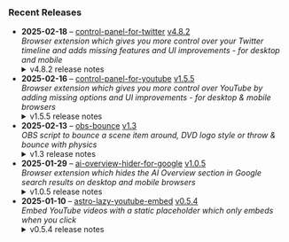 ### Recent Releases

<!-- RECENT_RELEASES -->
<ul>
<li>
  <strong>2025-02-18</strong> – <a href="https://github.com/insin/control-panel-for-twitter">control-panel-for-twitter</a> <a href="https://github.com/insin/control-panel-for-twitter/releases/tag/v4.8.2">v4.8.2</a>
  <div><em>Browser extension which gives you more control over your Twitter timeline and adds missing features and UI improvements - for desktop and mobile</em></div>
  <details><summary>v4.8.2 release notes</summary><p>Visit the <a href="https://soitis.dev/control-panel-for-twitter" rel="nofollow">Control Panel for Twitter website</a> for installation links, more information about the extension, and FAQs. Follow <a href="https://twitter.com/ControlPanelFT" rel="nofollow">@ControlPanelFT</a> on Twitter or <a href="https://bsky.app/profile/soitis.dev" rel="nofollow">@soitis.dev</a> on Bluesky for updates.</p>
<h2>Changes</h2>
<ul>
<li>Added hiding "Discover new Lists" suggestions in the Lists page</li>
<li>Added missing translations for "What's happening?" and "Tweet your reply" where Twitter currently uses the English version</li>
<li>Changed the Hide "Discover more" tweets option to Hide "Discover" suggestions</li>
<li>Fixed most "What's happening?" translations based on Twitter's locale data</li>
<li>Fixed hiding a Premium upsell in the Communities header</li>
<li>Fixed search filters in the sidebar being hidden (again) - added a temporary workaround for Twitter leaving a stray divider at the top of the sidebar</li>
</ul>
<h2>Availability</h2>
<p>New versions have to be reviewed and approved for each browser before they're available to install or upgrade to.</p>
<p>This version is available for the following browsers:</p>
<p><a href="https://apps.apple.com/app/id1668516167?platform=iphone" title="Safari on iOS" rel="nofollow"><img src="https://private-user-images.githubusercontent.com/226692/407979936-2370f4ea-3362-4b75-b52d-0e99dcae13f6.png?jwt=eyJhbGciOiJIUzI1NiIsInR5cCI6IkpXVCJ9.eyJpc3MiOiJnaXRodWIuY29tIiwiYXVkIjoicmF3LmdpdGh1YnVzZXJjb250ZW50LmNvbSIsImtleSI6ImtleTUiLCJleHAiOjE3Mzk5ODUwMjgsIm5iZiI6MTczOTk4NDcyOCwicGF0aCI6Ii8yMjY2OTIvNDA3OTc5OTM2LTIzNzBmNGVhLTMzNjItNGI3NS1iNTJkLTBlOTlkY2FlMTNmNi5wbmc_WC1BbXotQWxnb3JpdGhtPUFXUzQtSE1BQy1TSEEyNTYmWC1BbXotQ3JlZGVudGlhbD1BS0lBVkNPRFlMU0E1M1BRSzRaQSUyRjIwMjUwMjE5JTJGdXMtZWFzdC0xJTJGczMlMkZhd3M0X3JlcXVlc3QmWC1BbXotRGF0ZT0yMDI1MDIxOVQxNzA1MjhaJlgtQW16LUV4cGlyZXM9MzAwJlgtQW16LVNpZ25hdHVyZT1mMTg4YjAyMDBlNmUyNjRmY2Q0NDhiOTdkY2ZjZjljZDE4ODM5ZTg5YWQ4NjNlYzM3Y2Q1YWFmYzFkMWIzYmE0JlgtQW16LVNpZ25lZEhlYWRlcnM9aG9zdCJ9.RkxBlcj8pKqJDS_yfHJZcDZlF2QoChUSvsFq1e_1mlI" alt="Safari on iOS" content-type-secured-asset="image/png" secured-asset-link="" style="max-width: 100%;"></a> <a href="https://apps.apple.com/app/id1668516167?platform=mac" title="Safari on macOS" rel="nofollow"><img src="https://private-user-images.githubusercontent.com/226692/407980194-5521baec-f246-4a91-9615-ef602e3743b5.png?jwt=eyJhbGciOiJIUzI1NiIsInR5cCI6IkpXVCJ9.eyJpc3MiOiJnaXRodWIuY29tIiwiYXVkIjoicmF3LmdpdGh1YnVzZXJjb250ZW50LmNvbSIsImtleSI6ImtleTUiLCJleHAiOjE3Mzk5ODUwMjgsIm5iZiI6MTczOTk4NDcyOCwicGF0aCI6Ii8yMjY2OTIvNDA3OTgwMTk0LTU1MjFiYWVjLWYyNDYtNGE5MS05NjE1LWVmNjAyZTM3NDNiNS5wbmc_WC1BbXotQWxnb3JpdGhtPUFXUzQtSE1BQy1TSEEyNTYmWC1BbXotQ3JlZGVudGlhbD1BS0lBVkNPRFlMU0E1M1BRSzRaQSUyRjIwMjUwMjE5JTJGdXMtZWFzdC0xJTJGczMlMkZhd3M0X3JlcXVlc3QmWC1BbXotRGF0ZT0yMDI1MDIxOVQxNzA1MjhaJlgtQW16LUV4cGlyZXM9MzAwJlgtQW16LVNpZ25hdHVyZT0xMmIyMjU5YTNjNzA0ZmI0OTA4NWM0ZTQ1MjcwYTM3MTIxOWYwNTgyNTBlOTllZTI5NzA3YjQ2ZDk5MGQ2YmY5JlgtQW16LVNpZ25lZEhlYWRlcnM9aG9zdCJ9.pD_MJLL88nkbgtjMv7LcNAn9iu_vW0LK3G3_GjZEK4Y" alt="Safari on macOS)" content-type-secured-asset="image/png" secured-asset-link="" style="max-width: 100%;"></a> <a href="https://microsoftedge.microsoft.com/addons/detail/control-panel-for-twitter/foccddlibbeccjiobcnakipdpkjiijjp" title="Edge and Edge Canary on Android" rel="nofollow"><img src="https://user-images.githubusercontent.com/226692/212897573-34b1af0a-dc5a-4aa2-a1e7-ca85d3823f9f.png" alt="Edge and Edge Canary on Android" style="max-width: 100%;"></a></p>

<h2>Screenshots</h2>
<h3>Hiding "Discover new Lists" on the Lists page</h3>
<table>
<thead>
<tr>
<th align="center">Before</th>
<th align="center">After</th>
</tr>
</thead>
<tbody>
<tr>
<td align="center"><a target="_blank" rel="noopener noreferrer" href="https://private-user-images.githubusercontent.com/226692/414491536-d3b543fd-0048-411f-ac63-e58c7416ef53.png?jwt=eyJhbGciOiJIUzI1NiIsInR5cCI6IkpXVCJ9.eyJpc3MiOiJnaXRodWIuY29tIiwiYXVkIjoicmF3LmdpdGh1YnVzZXJjb250ZW50LmNvbSIsImtleSI6ImtleTUiLCJleHAiOjE3Mzk5ODUwMjgsIm5iZiI6MTczOTk4NDcyOCwicGF0aCI6Ii8yMjY2OTIvNDE0NDkxNTM2LWQzYjU0M2ZkLTAwNDgtNDExZi1hYzYzLWU1OGM3NDE2ZWY1My5wbmc_WC1BbXotQWxnb3JpdGhtPUFXUzQtSE1BQy1TSEEyNTYmWC1BbXotQ3JlZGVudGlhbD1BS0lBVkNPRFlMU0E1M1BRSzRaQSUyRjIwMjUwMjE5JTJGdXMtZWFzdC0xJTJGczMlMkZhd3M0X3JlcXVlc3QmWC1BbXotRGF0ZT0yMDI1MDIxOVQxNzA1MjhaJlgtQW16LUV4cGlyZXM9MzAwJlgtQW16LVNpZ25hdHVyZT04NjI2ODZiNzdmNjExMmY5N2UzNDU0MjhjMmExNDdjZDZiZmUwYzk4M2MzYWY4YjE0MDlmODg4ODJlNzVmNjg4JlgtQW16LVNpZ25lZEhlYWRlcnM9aG9zdCJ9.RWTo6PXnrKVs7SceoNktT5_gGdTfANEEG4XDWTqJVJw"><img src="https://private-user-images.githubusercontent.com/226692/414491536-d3b543fd-0048-411f-ac63-e58c7416ef53.png?jwt=eyJhbGciOiJIUzI1NiIsInR5cCI6IkpXVCJ9.eyJpc3MiOiJnaXRodWIuY29tIiwiYXVkIjoicmF3LmdpdGh1YnVzZXJjb250ZW50LmNvbSIsImtleSI6ImtleTUiLCJleHAiOjE3Mzk5ODUwMjgsIm5iZiI6MTczOTk4NDcyOCwicGF0aCI6Ii8yMjY2OTIvNDE0NDkxNTM2LWQzYjU0M2ZkLTAwNDgtNDExZi1hYzYzLWU1OGM3NDE2ZWY1My5wbmc_WC1BbXotQWxnb3JpdGhtPUFXUzQtSE1BQy1TSEEyNTYmWC1BbXotQ3JlZGVudGlhbD1BS0lBVkNPRFlMU0E1M1BRSzRaQSUyRjIwMjUwMjE5JTJGdXMtZWFzdC0xJTJGczMlMkZhd3M0X3JlcXVlc3QmWC1BbXotRGF0ZT0yMDI1MDIxOVQxNzA1MjhaJlgtQW16LUV4cGlyZXM9MzAwJlgtQW16LVNpZ25hdHVyZT04NjI2ODZiNzdmNjExMmY5N2UzNDU0MjhjMmExNDdjZDZiZmUwYzk4M2MzYWY4YjE0MDlmODg4ODJlNzVmNjg4JlgtQW16LVNpZ25lZEhlYWRlcnM9aG9zdCJ9.RWTo6PXnrKVs7SceoNktT5_gGdTfANEEG4XDWTqJVJw" alt="" content-type-secured-asset="image/png" style="max-width: 100%;"></a></td>
<td align="center"><a target="_blank" rel="noopener noreferrer" href="https://private-user-images.githubusercontent.com/226692/414491580-03beac2f-5fda-4d64-9c5b-debe44008a80.png?jwt=eyJhbGciOiJIUzI1NiIsInR5cCI6IkpXVCJ9.eyJpc3MiOiJnaXRodWIuY29tIiwiYXVkIjoicmF3LmdpdGh1YnVzZXJjb250ZW50LmNvbSIsImtleSI6ImtleTUiLCJleHAiOjE3Mzk5ODUwMjgsIm5iZiI6MTczOTk4NDcyOCwicGF0aCI6Ii8yMjY2OTIvNDE0NDkxNTgwLTAzYmVhYzJmLTVmZGEtNGQ2NC05YzViLWRlYmU0NDAwOGE4MC5wbmc_WC1BbXotQWxnb3JpdGhtPUFXUzQtSE1BQy1TSEEyNTYmWC1BbXotQ3JlZGVudGlhbD1BS0lBVkNPRFlMU0E1M1BRSzRaQSUyRjIwMjUwMjE5JTJGdXMtZWFzdC0xJTJGczMlMkZhd3M0X3JlcXVlc3QmWC1BbXotRGF0ZT0yMDI1MDIxOVQxNzA1MjhaJlgtQW16LUV4cGlyZXM9MzAwJlgtQW16LVNpZ25hdHVyZT00M2E5YzlhN2VlMzc4M2M5NjQ4MWY1NWU4YThhYTk1OGI5NmUxZTAxYmJhY2RlMDcwMTdmMGJiOTc0NTdmMjg5JlgtQW16LVNpZ25lZEhlYWRlcnM9aG9zdCJ9.ilWSEKhJXl2rdpg-B32EXMtinXB6m7k1lKfmHoY-bQU"><img src="https://private-user-images.githubusercontent.com/226692/414491580-03beac2f-5fda-4d64-9c5b-debe44008a80.png?jwt=eyJhbGciOiJIUzI1NiIsInR5cCI6IkpXVCJ9.eyJpc3MiOiJnaXRodWIuY29tIiwiYXVkIjoicmF3LmdpdGh1YnVzZXJjb250ZW50LmNvbSIsImtleSI6ImtleTUiLCJleHAiOjE3Mzk5ODUwMjgsIm5iZiI6MTczOTk4NDcyOCwicGF0aCI6Ii8yMjY2OTIvNDE0NDkxNTgwLTAzYmVhYzJmLTVmZGEtNGQ2NC05YzViLWRlYmU0NDAwOGE4MC5wbmc_WC1BbXotQWxnb3JpdGhtPUFXUzQtSE1BQy1TSEEyNTYmWC1BbXotQ3JlZGVudGlhbD1BS0lBVkNPRFlMU0E1M1BRSzRaQSUyRjIwMjUwMjE5JTJGdXMtZWFzdC0xJTJGczMlMkZhd3M0X3JlcXVlc3QmWC1BbXotRGF0ZT0yMDI1MDIxOVQxNzA1MjhaJlgtQW16LUV4cGlyZXM9MzAwJlgtQW16LVNpZ25hdHVyZT00M2E5YzlhN2VlMzc4M2M5NjQ4MWY1NWU4YThhYTk1OGI5NmUxZTAxYmJhY2RlMDcwMTdmMGJiOTc0NTdmMjg5JlgtQW16LVNpZ25lZEhlYWRlcnM9aG9zdCJ9.ilWSEKhJXl2rdpg-B32EXMtinXB6m7k1lKfmHoY-bQU" alt="" content-type-secured-asset="image/png" style="max-width: 100%;"></a></td>
</tr>
</tbody>
</table>
<h2>Donate</h2>
<p>Support Control Panel for Twitter development with a tip:</p>
<p><a href="https://ko-fi.com/jbscript" rel="nofollow"><img src="https://private-user-images.githubusercontent.com/226692/330361609-c318a7d3-695e-448d-af15-ef0b934ae168.png?jwt=eyJhbGciOiJIUzI1NiIsInR5cCI6IkpXVCJ9.eyJpc3MiOiJnaXRodWIuY29tIiwiYXVkIjoicmF3LmdpdGh1YnVzZXJjb250ZW50LmNvbSIsImtleSI6ImtleTUiLCJleHAiOjE3Mzk5ODUwMjgsIm5iZiI6MTczOTk4NDcyOCwicGF0aCI6Ii8yMjY2OTIvMzMwMzYxNjA5LWMzMThhN2QzLTY5NWUtNDQ4ZC1hZjE1LWVmMGI5MzRhZTE2OC5wbmc_WC1BbXotQWxnb3JpdGhtPUFXUzQtSE1BQy1TSEEyNTYmWC1BbXotQ3JlZGVudGlhbD1BS0lBVkNPRFlMU0E1M1BRSzRaQSUyRjIwMjUwMjE5JTJGdXMtZWFzdC0xJTJGczMlMkZhd3M0X3JlcXVlc3QmWC1BbXotRGF0ZT0yMDI1MDIxOVQxNzA1MjhaJlgtQW16LUV4cGlyZXM9MzAwJlgtQW16LVNpZ25hdHVyZT04NmMwMjI2ZDY4NGZmNDBhODU3NDFlZDZjMWJlNjMyYmNmZTdlNjM3NTFmMDJmNzY1MTA3NWZlZDI1OTNlZDkxJlgtQW16LVNpZ25lZEhlYWRlcnM9aG9zdCJ9.ukLC15zlZ-m512_bYY_xIVDu8sPUrsQUvjprnE4PwiE" alt="Support me on Ko-fi" content-type-secured-asset="image/png" secured-asset-link="" style="max-width: 100%;"></a></p></details>
</li>
<li>
  <strong>2025-02-16</strong> – <a href="https://github.com/insin/control-panel-for-youtube">control-panel-for-youtube</a> <a href="https://github.com/insin/control-panel-for-youtube/releases/tag/v1.5.5">v1.5.5</a>
  <div><em>Browser extension which gives you more control over YouTube by adding missing options and UI improvements - for desktop &amp; mobile browsers</em></div>
  <details><summary>v1.5.5 release notes</summary><p>Visit the <a href="https://soitis.dev/control-panel-for-youtube" rel="nofollow">Control Panel for YouTube website</a> for installation links, more information about the extension, and FAQs. Follow <a href="https://bsky.app/profile/soitis.dev" rel="nofollow">@soitis.dev</a> on Bluesky for updates.</p>
<h2>Changes</h2>
<ul>
<li>Remove pink gradient from the progress bar in embedded videos</li>
</ul>
<h2>Availability</h2>
<p>New versions have to be reviewed and approved for each browser before they're available to install or upgrade to.</p>
<p>This version is available for the following browsers:</p>
<p><a href="https://addons.mozilla.org/firefox/addon/control-panel-for-youtube/" title="Firefox and Firefox for Android" rel="nofollow"><img src="https://private-user-images.githubusercontent.com/226692/307636781-566d72e8-bd40-43a4-9118-1768946f5b20.png?jwt=eyJhbGciOiJIUzI1NiIsInR5cCI6IkpXVCJ9.eyJpc3MiOiJnaXRodWIuY29tIiwiYXVkIjoicmF3LmdpdGh1YnVzZXJjb250ZW50LmNvbSIsImtleSI6ImtleTUiLCJleHAiOjE3Mzk5ODUwMjgsIm5iZiI6MTczOTk4NDcyOCwicGF0aCI6Ii8yMjY2OTIvMzA3NjM2NzgxLTU2NmQ3MmU4LWJkNDAtNDNhNC05MTE4LTE3Njg5NDZmNWIyMC5wbmc_WC1BbXotQWxnb3JpdGhtPUFXUzQtSE1BQy1TSEEyNTYmWC1BbXotQ3JlZGVudGlhbD1BS0lBVkNPRFlMU0E1M1BRSzRaQSUyRjIwMjUwMjE5JTJGdXMtZWFzdC0xJTJGczMlMkZhd3M0X3JlcXVlc3QmWC1BbXotRGF0ZT0yMDI1MDIxOVQxNzA1MjhaJlgtQW16LUV4cGlyZXM9MzAwJlgtQW16LVNpZ25hdHVyZT02OWExNTRlODAwZjk4YTY1YTlhNWFlZTRiNzhiN2QxZmY4NmU1ZWNmOTFmZDVlMjQ1MjA0YWEyODJkN2E3ZWM5JlgtQW16LVNpZ25lZEhlYWRlcnM9aG9zdCJ9.oetz5xe14x2NCEnSZJz4IKSfTiex64LaOwyKlE4ePMs" alt="Firefox and Firefox for Android" content-type-secured-asset="image/png" secured-asset-link="" style="max-width: 100%;"></a> <a href="https://chromewebstore.google.com/detail/control-panel-for-youtube/lodcanccmfbpjjpnngindkkmiehimile" title="Chrome and Chromium-based browsers" rel="nofollow"><img src="https://private-user-images.githubusercontent.com/226692/307584913-08b44d7b-61d5-49f2-9a76-607eb36fe407.png?jwt=eyJhbGciOiJIUzI1NiIsInR5cCI6IkpXVCJ9.eyJpc3MiOiJnaXRodWIuY29tIiwiYXVkIjoicmF3LmdpdGh1YnVzZXJjb250ZW50LmNvbSIsImtleSI6ImtleTUiLCJleHAiOjE3Mzk5ODUwMjgsIm5iZiI6MTczOTk4NDcyOCwicGF0aCI6Ii8yMjY2OTIvMzA3NTg0OTEzLTA4YjQ0ZDdiLTYxZDUtNDlmMi05YTc2LTYwN2ViMzZmZTQwNy5wbmc_WC1BbXotQWxnb3JpdGhtPUFXUzQtSE1BQy1TSEEyNTYmWC1BbXotQ3JlZGVudGlhbD1BS0lBVkNPRFlMU0E1M1BRSzRaQSUyRjIwMjUwMjE5JTJGdXMtZWFzdC0xJTJGczMlMkZhd3M0X3JlcXVlc3QmWC1BbXotRGF0ZT0yMDI1MDIxOVQxNzA1MjhaJlgtQW16LUV4cGlyZXM9MzAwJlgtQW16LVNpZ25hdHVyZT03MmEwZGRjYjk2ZDdhMzEyNDcyYjZmOTkwMjkyMGMwNWRhYmRkZTYzNzQwZGQxZDRiMWE1NWMwZDk0ODIyMDY5JlgtQW16LVNpZ25lZEhlYWRlcnM9aG9zdCJ9.mF_JV9JcfdB8v09gkc_DfPakLOzp46D9phKvgBcq8lQ" alt="Chrome and Chromium-based browsers" content-type-secured-asset="image/png" secured-asset-link="" style="max-width: 100%;"></a> <a href="https://apps.apple.com/app/id6478456678?platform=mac" title="Safari on macOS" rel="nofollow"><img src="https://private-user-images.githubusercontent.com/226692/407980194-5521baec-f246-4a91-9615-ef602e3743b5.png?jwt=eyJhbGciOiJIUzI1NiIsInR5cCI6IkpXVCJ9.eyJpc3MiOiJnaXRodWIuY29tIiwiYXVkIjoicmF3LmdpdGh1YnVzZXJjb250ZW50LmNvbSIsImtleSI6ImtleTUiLCJleHAiOjE3Mzk5ODUwMjgsIm5iZiI6MTczOTk4NDcyOCwicGF0aCI6Ii8yMjY2OTIvNDA3OTgwMTk0LTU1MjFiYWVjLWYyNDYtNGE5MS05NjE1LWVmNjAyZTM3NDNiNS5wbmc_WC1BbXotQWxnb3JpdGhtPUFXUzQtSE1BQy1TSEEyNTYmWC1BbXotQ3JlZGVudGlhbD1BS0lBVkNPRFlMU0E1M1BRSzRaQSUyRjIwMjUwMjE5JTJGdXMtZWFzdC0xJTJGczMlMkZhd3M0X3JlcXVlc3QmWC1BbXotRGF0ZT0yMDI1MDIxOVQxNzA1MjhaJlgtQW16LUV4cGlyZXM9MzAwJlgtQW16LVNpZ25hdHVyZT0xMmIyMjU5YTNjNzA0ZmI0OTA4NWM0ZTQ1MjcwYTM3MTIxOWYwNTgyNTBlOTllZTI5NzA3YjQ2ZDk5MGQ2YmY5JlgtQW16LVNpZ25lZEhlYWRlcnM9aG9zdCJ9.pD_MJLL88nkbgtjMv7LcNAn9iu_vW0LK3G3_GjZEK4Y" alt="Safari on macOS)" content-type-secured-asset="image/png" secured-asset-link="" style="max-width: 100%;"></a> <a href="https://apps.apple.com/app/id6478456678?platform=iphone" title="Safari on iOS" rel="nofollow"><img src="https://private-user-images.githubusercontent.com/226692/407979936-2370f4ea-3362-4b75-b52d-0e99dcae13f6.png?jwt=eyJhbGciOiJIUzI1NiIsInR5cCI6IkpXVCJ9.eyJpc3MiOiJnaXRodWIuY29tIiwiYXVkIjoicmF3LmdpdGh1YnVzZXJjb250ZW50LmNvbSIsImtleSI6ImtleTUiLCJleHAiOjE3Mzk5ODUwMjgsIm5iZiI6MTczOTk4NDcyOCwicGF0aCI6Ii8yMjY2OTIvNDA3OTc5OTM2LTIzNzBmNGVhLTMzNjItNGI3NS1iNTJkLTBlOTlkY2FlMTNmNi5wbmc_WC1BbXotQWxnb3JpdGhtPUFXUzQtSE1BQy1TSEEyNTYmWC1BbXotQ3JlZGVudGlhbD1BS0lBVkNPRFlMU0E1M1BRSzRaQSUyRjIwMjUwMjE5JTJGdXMtZWFzdC0xJTJGczMlMkZhd3M0X3JlcXVlc3QmWC1BbXotRGF0ZT0yMDI1MDIxOVQxNzA1MjhaJlgtQW16LUV4cGlyZXM9MzAwJlgtQW16LVNpZ25hdHVyZT1mMTg4YjAyMDBlNmUyNjRmY2Q0NDhiOTdkY2ZjZjljZDE4ODM5ZTg5YWQ4NjNlYzM3Y2Q1YWFmYzFkMWIzYmE0JlgtQW16LVNpZ25lZEhlYWRlcnM9aG9zdCJ9.RkxBlcj8pKqJDS_yfHJZcDZlF2QoChUSvsFq1e_1mlI" alt="Safari on iOS" content-type-secured-asset="image/png" secured-asset-link="" style="max-width: 100%;"></a></p>

<h2>Donate</h2>
<p>Support Control Panel for YouTube development with a tip:</p>
<p><a href="https://ko-fi.com/jbscript" rel="nofollow"><img src="https://private-user-images.githubusercontent.com/226692/330361609-c318a7d3-695e-448d-af15-ef0b934ae168.png?jwt=eyJhbGciOiJIUzI1NiIsInR5cCI6IkpXVCJ9.eyJpc3MiOiJnaXRodWIuY29tIiwiYXVkIjoicmF3LmdpdGh1YnVzZXJjb250ZW50LmNvbSIsImtleSI6ImtleTUiLCJleHAiOjE3Mzk5ODUwMjgsIm5iZiI6MTczOTk4NDcyOCwicGF0aCI6Ii8yMjY2OTIvMzMwMzYxNjA5LWMzMThhN2QzLTY5NWUtNDQ4ZC1hZjE1LWVmMGI5MzRhZTE2OC5wbmc_WC1BbXotQWxnb3JpdGhtPUFXUzQtSE1BQy1TSEEyNTYmWC1BbXotQ3JlZGVudGlhbD1BS0lBVkNPRFlMU0E1M1BRSzRaQSUyRjIwMjUwMjE5JTJGdXMtZWFzdC0xJTJGczMlMkZhd3M0X3JlcXVlc3QmWC1BbXotRGF0ZT0yMDI1MDIxOVQxNzA1MjhaJlgtQW16LUV4cGlyZXM9MzAwJlgtQW16LVNpZ25hdHVyZT04NmMwMjI2ZDY4NGZmNDBhODU3NDFlZDZjMWJlNjMyYmNmZTdlNjM3NTFmMDJmNzY1MTA3NWZlZDI1OTNlZDkxJlgtQW16LVNpZ25lZEhlYWRlcnM9aG9zdCJ9.ukLC15zlZ-m512_bYY_xIVDu8sPUrsQUvjprnE4PwiE" alt="Support me on Ko-fi" content-type-secured-asset="image/png" secured-asset-link="" style="max-width: 100%;"></a></p></details>
</li>
<li>
  <strong>2025-02-13</strong> – <a href="https://github.com/insin/obs-bounce">obs-bounce</a> <a href="https://github.com/insin/obs-bounce/releases/tag/v1.3">v1.3</a>
  <div><em>OBS script to bounce a scene item around, DVD logo style or throw &amp; bounce with physics</em></div>
  <details><summary>v1.3 release notes</summary><ul>
<li>Added colour changing on bounces to DVD Bounce (enabled by default, requires a Color Correction filter on the source)</li>
<li>Changed initial DVD Bounce direction to always be random</li>
<li>Changed defaults:
<ul>
<li>Auto start/stop on scene change is now enabled by default</li>
<li>Lowered the default DVD bounce speed now color changing makes it more "interesting" to watch</li>
</ul>
</li>
<li>Fixed Throw &amp; Bounce not restarting if x and y velocity hit 0 in the same frame</li>
<li>Fixed using the wrong event for cleanup on OBS exit</li>
<li>Fixed getting the scene item multiple times when toggling</li>
<li>Use obs.script_log() for logging instead of print()</li>
</ul></details>
</li>
<li>
  <strong>2025-01-29</strong> – <a href="https://github.com/insin/ai-overview-hider-for-google">ai-overview-hider-for-google</a> <a href="https://github.com/insin/ai-overview-hider-for-google/releases/tag/v1.0.5">v1.0.5</a>
  <div><em>Browser extension which hides the AI Overview section in Google search results on desktop and mobile browsers</em></div>
  <details><summary>v1.0.5 release notes</summary><p>Visit the <a href="https://soitis.dev/ai-overview-hider-for-google" rel="nofollow">AI Overview Hider for Google website</a> for installation links, more information about the extension, and FAQs. Follow <a href="https://bsky.app/profile/soitis.dev" rel="nofollow">@soitis.dev</a> on Bluesky for updates.</p>
<h2>Changes</h2>
<ul>
<li>Dynamic AI Overviews are now hidden immediately on mobile</li>
</ul>
<h2>Availability</h2>
<p>New versions have to be reviewed and approved by each browser before they're available to install or upgrade to.</p>
<p>This version is available for the following browsers:</p>
<p><a href="https://apps.apple.com/app/ai-overview-hider-for-google/id6739935376?platform=iphone" title="Safari on iOS" rel="nofollow"><img src="https://private-user-images.githubusercontent.com/226692/407979936-2370f4ea-3362-4b75-b52d-0e99dcae13f6.png?jwt=eyJhbGciOiJIUzI1NiIsInR5cCI6IkpXVCJ9.eyJpc3MiOiJnaXRodWIuY29tIiwiYXVkIjoicmF3LmdpdGh1YnVzZXJjb250ZW50LmNvbSIsImtleSI6ImtleTUiLCJleHAiOjE3Mzk5ODUwMjgsIm5iZiI6MTczOTk4NDcyOCwicGF0aCI6Ii8yMjY2OTIvNDA3OTc5OTM2LTIzNzBmNGVhLTMzNjItNGI3NS1iNTJkLTBlOTlkY2FlMTNmNi5wbmc_WC1BbXotQWxnb3JpdGhtPUFXUzQtSE1BQy1TSEEyNTYmWC1BbXotQ3JlZGVudGlhbD1BS0lBVkNPRFlMU0E1M1BRSzRaQSUyRjIwMjUwMjE5JTJGdXMtZWFzdC0xJTJGczMlMkZhd3M0X3JlcXVlc3QmWC1BbXotRGF0ZT0yMDI1MDIxOVQxNzA1MjhaJlgtQW16LUV4cGlyZXM9MzAwJlgtQW16LVNpZ25hdHVyZT1mMTg4YjAyMDBlNmUyNjRmY2Q0NDhiOTdkY2ZjZjljZDE4ODM5ZTg5YWQ4NjNlYzM3Y2Q1YWFmYzFkMWIzYmE0JlgtQW16LVNpZ25lZEhlYWRlcnM9aG9zdCJ9.RkxBlcj8pKqJDS_yfHJZcDZlF2QoChUSvsFq1e_1mlI" alt="Safari on iOS" content-type-secured-asset="image/png" secured-asset-link="" style="max-width: 100%;"></a> <a href="https://apps.apple.com/app/ai-overview-hider-for-google/id6739935376?platform=mac" title="Safari on macOS" rel="nofollow"><img src="https://private-user-images.githubusercontent.com/226692/407980194-5521baec-f246-4a91-9615-ef602e3743b5.png?jwt=eyJhbGciOiJIUzI1NiIsInR5cCI6IkpXVCJ9.eyJpc3MiOiJnaXRodWIuY29tIiwiYXVkIjoicmF3LmdpdGh1YnVzZXJjb250ZW50LmNvbSIsImtleSI6ImtleTUiLCJleHAiOjE3Mzk5ODUwMjgsIm5iZiI6MTczOTk4NDcyOCwicGF0aCI6Ii8yMjY2OTIvNDA3OTgwMTk0LTU1MjFiYWVjLWYyNDYtNGE5MS05NjE1LWVmNjAyZTM3NDNiNS5wbmc_WC1BbXotQWxnb3JpdGhtPUFXUzQtSE1BQy1TSEEyNTYmWC1BbXotQ3JlZGVudGlhbD1BS0lBVkNPRFlMU0E1M1BRSzRaQSUyRjIwMjUwMjE5JTJGdXMtZWFzdC0xJTJGczMlMkZhd3M0X3JlcXVlc3QmWC1BbXotRGF0ZT0yMDI1MDIxOVQxNzA1MjhaJlgtQW16LUV4cGlyZXM9MzAwJlgtQW16LVNpZ25hdHVyZT0xMmIyMjU5YTNjNzA0ZmI0OTA4NWM0ZTQ1MjcwYTM3MTIxOWYwNTgyNTBlOTllZTI5NzA3YjQ2ZDk5MGQ2YmY5JlgtQW16LVNpZ25lZEhlYWRlcnM9aG9zdCJ9.pD_MJLL88nkbgtjMv7LcNAn9iu_vW0LK3G3_GjZEK4Y" alt="Safari on macOS)" content-type-secured-asset="image/png" secured-asset-link="" style="max-width: 100%;"></a> <a href="https://addons.mozilla.org/en-GB/firefox/addon/ai-overview-hider-for-google/" title="Firefox and Firefox for Android" rel="nofollow"><img src="https://private-user-images.githubusercontent.com/226692/399291296-c994c949-1101-4fcc-a8c3-a8d644ffc883.png?jwt=eyJhbGciOiJIUzI1NiIsInR5cCI6IkpXVCJ9.eyJpc3MiOiJnaXRodWIuY29tIiwiYXVkIjoicmF3LmdpdGh1YnVzZXJjb250ZW50LmNvbSIsImtleSI6ImtleTUiLCJleHAiOjE3Mzk5ODUwMjgsIm5iZiI6MTczOTk4NDcyOCwicGF0aCI6Ii8yMjY2OTIvMzk5MjkxMjk2LWM5OTRjOTQ5LTExMDEtNGZjYy1hOGMzLWE4ZDY0NGZmYzg4My5wbmc_WC1BbXotQWxnb3JpdGhtPUFXUzQtSE1BQy1TSEEyNTYmWC1BbXotQ3JlZGVudGlhbD1BS0lBVkNPRFlMU0E1M1BRSzRaQSUyRjIwMjUwMjE5JTJGdXMtZWFzdC0xJTJGczMlMkZhd3M0X3JlcXVlc3QmWC1BbXotRGF0ZT0yMDI1MDIxOVQxNzA1MjhaJlgtQW16LUV4cGlyZXM9MzAwJlgtQW16LVNpZ25hdHVyZT1jMmFlMTY4ODg2ZGFkMzVmODA1ZDE3MDI3M2Q3ZjQwNzI0NDM2N2QxMzE0ZGQ5NDU2OTkyYjkyMDE5MjdjM2EzJlgtQW16LVNpZ25lZEhlYWRlcnM9aG9zdCJ9.X4Xdz0YEPSD4EzBLriisePLux2-TFl-Dp-4Enj3-5v8" alt="Firefox Add-ons" content-type-secured-asset="image/png" secured-asset-link="" style="max-width: 100%;"></a> <a href="https://chromewebstore.google.com/detail/ai-overview-hider-for-goo/foobohnghnhkmgpglaefdnbcjkenjpgi" title="Google Chrome and Chromium-based browsers" rel="nofollow"><img src="https://private-user-images.githubusercontent.com/226692/399071033-5e1c67cd-086c-415b-b055-267df80d6c13.png?jwt=eyJhbGciOiJIUzI1NiIsInR5cCI6IkpXVCJ9.eyJpc3MiOiJnaXRodWIuY29tIiwiYXVkIjoicmF3LmdpdGh1YnVzZXJjb250ZW50LmNvbSIsImtleSI6ImtleTUiLCJleHAiOjE3Mzk5ODUwMjgsIm5iZiI6MTczOTk4NDcyOCwicGF0aCI6Ii8yMjY2OTIvMzk5MDcxMDMzLTVlMWM2N2NkLTA4NmMtNDE1Yi1iMDU1LTI2N2RmODBkNmMxMy5wbmc_WC1BbXotQWxnb3JpdGhtPUFXUzQtSE1BQy1TSEEyNTYmWC1BbXotQ3JlZGVudGlhbD1BS0lBVkNPRFlMU0E1M1BRSzRaQSUyRjIwMjUwMjE5JTJGdXMtZWFzdC0xJTJGczMlMkZhd3M0X3JlcXVlc3QmWC1BbXotRGF0ZT0yMDI1MDIxOVQxNzA1MjhaJlgtQW16LUV4cGlyZXM9MzAwJlgtQW16LVNpZ25hdHVyZT1iYTA2MTVmOGNkYjM5ODBkMGVlNzFmMzZmYjdjYTUwMmUxN2FlODU4NzA0ZGQ2YjFiZWQ1MDdkMjI5NmFmMmY5JlgtQW16LVNpZ25lZEhlYWRlcnM9aG9zdCJ9.WKsdFKotgIaUbj5HfEHIFVslQS8lWyf1Vqnlvpsh2Mg" alt="Chrome Web Store" content-type-secured-asset="image/png" secured-asset-link="" style="max-width: 100%;"></a> <a href="https://microsoftedge.microsoft.com/addons/detail/ai-overview-hider-for-goo/kgnepepbdpcpjkkhomocmpohgocijgkf" title="Edge and Edge Canary on Android" rel="nofollow"><img src="https://private-user-images.githubusercontent.com/226692/399472874-649d0e77-de48-47ce-a856-db02703929cb.png?jwt=eyJhbGciOiJIUzI1NiIsInR5cCI6IkpXVCJ9.eyJpc3MiOiJnaXRodWIuY29tIiwiYXVkIjoicmF3LmdpdGh1YnVzZXJjb250ZW50LmNvbSIsImtleSI6ImtleTUiLCJleHAiOjE3Mzk5ODUwMjgsIm5iZiI6MTczOTk4NDcyOCwicGF0aCI6Ii8yMjY2OTIvMzk5NDcyODc0LTY0OWQwZTc3LWRlNDgtNDdjZS1hODU2LWRiMDI3MDM5MjljYi5wbmc_WC1BbXotQWxnb3JpdGhtPUFXUzQtSE1BQy1TSEEyNTYmWC1BbXotQ3JlZGVudGlhbD1BS0lBVkNPRFlMU0E1M1BRSzRaQSUyRjIwMjUwMjE5JTJGdXMtZWFzdC0xJTJGczMlMkZhd3M0X3JlcXVlc3QmWC1BbXotRGF0ZT0yMDI1MDIxOVQxNzA1MjhaJlgtQW16LUV4cGlyZXM9MzAwJlgtQW16LVNpZ25hdHVyZT03OWZkNTA5YmZjYjEzYjUwMTE1ZmExNWM0ZjQwNTMyMzdiNDI5ZGE0ZjQ3MWYwMDBmNGE5MWUyYzAxMDA1YzUzJlgtQW16LVNpZ25lZEhlYWRlcnM9aG9zdCJ9.s5upAsCA6lqpTeoZ-bUYTkdMoPkWnngRqVgiRqLEwf8" alt="Edge Add-ons" content-type-secured-asset="image/png" secured-asset-link="" style="max-width: 100%;"></a></p>
<h2>Donate</h2>
<p>Support AI Overview Hider for Google development with a tip:</p>
<p><a href="https://ko-fi.com/jbscript" rel="nofollow"><img src="https://private-user-images.githubusercontent.com/226692/330361609-c318a7d3-695e-448d-af15-ef0b934ae168.png?jwt=eyJhbGciOiJIUzI1NiIsInR5cCI6IkpXVCJ9.eyJpc3MiOiJnaXRodWIuY29tIiwiYXVkIjoicmF3LmdpdGh1YnVzZXJjb250ZW50LmNvbSIsImtleSI6ImtleTUiLCJleHAiOjE3Mzk5ODUwMjgsIm5iZiI6MTczOTk4NDcyOCwicGF0aCI6Ii8yMjY2OTIvMzMwMzYxNjA5LWMzMThhN2QzLTY5NWUtNDQ4ZC1hZjE1LWVmMGI5MzRhZTE2OC5wbmc_WC1BbXotQWxnb3JpdGhtPUFXUzQtSE1BQy1TSEEyNTYmWC1BbXotQ3JlZGVudGlhbD1BS0lBVkNPRFlMU0E1M1BRSzRaQSUyRjIwMjUwMjE5JTJGdXMtZWFzdC0xJTJGczMlMkZhd3M0X3JlcXVlc3QmWC1BbXotRGF0ZT0yMDI1MDIxOVQxNzA1MjhaJlgtQW16LUV4cGlyZXM9MzAwJlgtQW16LVNpZ25hdHVyZT04NmMwMjI2ZDY4NGZmNDBhODU3NDFlZDZjMWJlNjMyYmNmZTdlNjM3NTFmMDJmNzY1MTA3NWZlZDI1OTNlZDkxJlgtQW16LVNpZ25lZEhlYWRlcnM9aG9zdCJ9.ukLC15zlZ-m512_bYY_xIVDu8sPUrsQUvjprnE4PwiE" alt="Support me on Ko-fi" content-type-secured-asset="image/png" secured-asset-link="" style="max-width: 100%;"></a></p></details>
</li>
<li>
  <strong>2025-01-10</strong> – <a href="https://github.com/insin/astro-lazy-youtube-embed">astro-lazy-youtube-embed</a> <a href="https://github.com/insin/astro-lazy-youtube-embed/releases/tag/v0.5.4">v0.5.4</a>
  <div><em>Embed YouTube videos with a static placeholder which only embeds when you click</em></div>
  <details><summary>v0.5.4 release notes</summary><h3>Changed</h3>
<ul>
<li>Add missing shadow to the SVG in the "Watch on YouTube" link and reduce its size</li>
</ul></details>
</li>
</ul>
<!-- /RECENT_RELEASES -->
